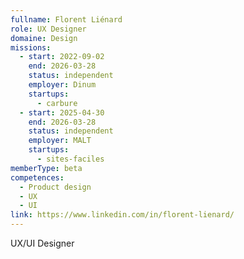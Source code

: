 ```yaml
---
fullname: Florent Liénard
role: UX Designer
domaine: Design
missions:
  - start: 2022-09-02
    end: 2026-03-28
    status: independent
    employer: Dinum
    startups:
      - carbure
  - start: 2025-04-30
    end: 2026-03-28
    status: independent
    employer: MALT
    startups:
      - sites-faciles
memberType: beta
competences:
  - Product design
  - UX
  - UI
link: https://www.linkedin.com/in/florent-lienard/
---
```

UX/UI Designer